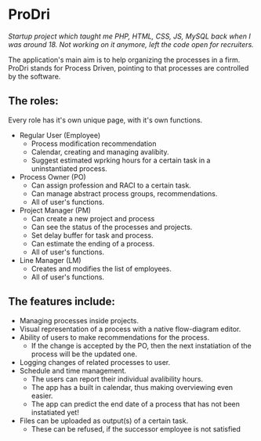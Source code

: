 # ProDri

*Startup project which taught me PHP, HTML, CSS, JS, MySQL back when I was around 18. Not working on it anymore, left the code open for recruiters.*

The application's main aim is to help organizing the processes in a firm.
ProDri stands for Process Driven, pointing to that processes are controlled by the software.

## The roles:

Every role has it's own unique page, with it's own functions.

 * Regular User (Employee)
   * Process modification recommendation
   * Calendar, creating and managing avalibity.
   * Suggest estimated wprking hours for a certain task in a uninstantiated process.
 * Process Owner (PO)
   * Can assign profession and RACI to a certain task.
   * Can manage abstract process groups, recommendations.
   * All of user's functions.
 * Project Manager (PM)
   * Can create a new project and process
   * Can see the status of the processes and projects.
   * Set delay buffer for task and process.
   * Can estimate the ending of a process.
   * All of user's functions.
 * Line Manager (LM)
   * Creates and modifies the list of employees.
   * All of user's functions.

## The features include:
 * Managing processes inside projects.
 * Visual representation of a process with a native flow-diagram editor.
 * Ability of users to make recommendations for the process.
   * If the change is accepted by the PO, then the next instatiation of the process will be the updated one.
 * Logging changes of related processes to user.
 * Schedule and time management.
   * The users can report their individual avalibility hours.
   * The app has a built in calendar, thus making overviewing even easier.
   * The app can predict the end date of a process that has not been instatiated yet!
 * Files can be uploaded as output(s) of a certain task.
   * These can be refused, if the successor employee is not satisfied
